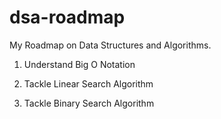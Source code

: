 # dsa-roadmap

My Roadmap on Data Structures and Algorithms.


1. Understand Big O Notation 

2. Tackle Linear Search Algorithm 

3. Tackle Binary Search Algorithm 
